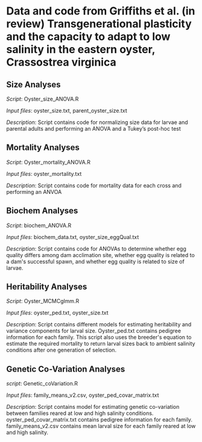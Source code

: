 # Data and code from Griffiths et al. (in review) Transgenerational plasticity and the capacity to adapt to low salinity in the eastern oyster, Crassostrea virginica

## Size Analyses
*Script*: Oyster_size_ANOVA.R

*Input files*: oyster_size.txt, parent_oyster_size.txt

*Description*: Script contains code for normalizing size data for larvae and parental adults and performing an ANOVA and a Tukey’s post-hoc test


## Mortality Analyses
*Script*: Oyster_mortality_ANOVA.R

*Input files*: oyster_mortality.txt

*Description*: Script contains code for mortality data for each cross and performing an ANVOA

## Biochem Analyses
*Script*: biochem_ANOVA.R

*Input files*: biochem_data.txt, oyster_size_eggQual.txt

*Description*: Script contains code for ANOVAs to determine whether egg quality differs among dam acclimation site, whether egg quality is related to a dam's successful spawn, and whether egg quality is related to size of larvae.

## Heritability Analyses
*Script*: Oyster_MCMCglmm.R

*Input files*: oyster_ped.txt, oyster_size.txt

*Description*: Script contains different models for estimating heritability and variance components for larval size. Oyster_ped.txt contains pedigree information for each family. This script also uses the breeder's equation to estimate the required mortality to return larval sizes back to ambient salinity conditions after one generation of selection.

## Genetic Co-Variation Analyses
*script*: Genetic_coVariation.R

*Input files*: family_means_v2.csv, oyster_ped_covar_matrix.txt

*Description*: Script contains model for estimating genetic co-variation between families reared at low and high salinity conditions. oyster_ped_covar_matrix.txt contains pedigree information for each family. family_means_v2.csv contains mean larval size for each family reared at low and high salinity. 
